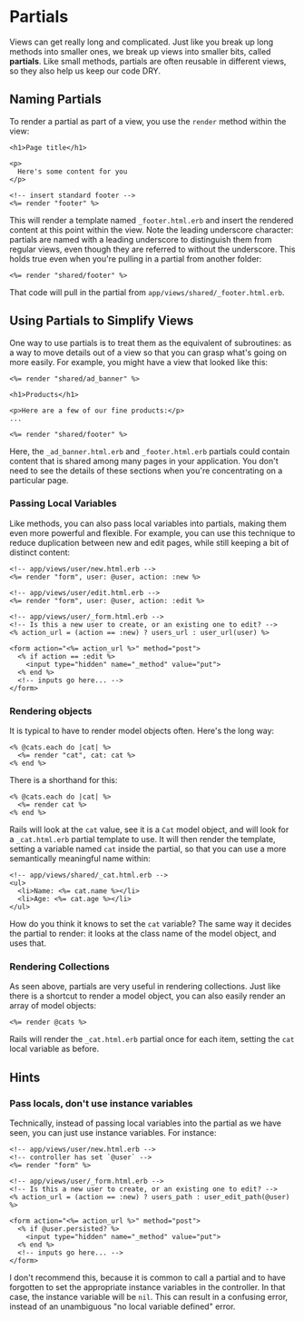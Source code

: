 # Partials

Views can get really long and complicated. Just like you break up long
methods into smaller ones, we break up views into smaller bits, called
**partials**. Like small methods, partials are often reusable in
different views, so they also help us keep our code DRY.

## Naming Partials

To render a partial as part of a view, you use the `render` method
within the view:

```html+erb
<h1>Page title</h1>

<p>
  Here's some content for you
</p>

<!-- insert standard footer -->
<%= render "footer" %>
```

This will render a template named `_footer.html.erb` and insert the
rendered content at this point within the view. Note the leading
underscore character: partials are named with a leading underscore to
distinguish them from regular views, even though they are referred to
without the underscore. This holds true even when you're pulling in a
partial from another folder:

```html+erb
<%= render "shared/footer" %>
```

That code will pull in the partial from
`app/views/shared/_footer.html.erb`.

## Using Partials to Simplify Views

One way to use partials is to treat them as the equivalent of
subroutines: as a way to move details out of a view so that you can
grasp what's going on more easily. For example, you might have a view
that looked like this:

```html+erb
<%= render "shared/ad_banner" %>

<h1>Products</h1>

<p>Here are a few of our fine products:</p>
...

<%= render "shared/footer" %>
```

Here, the `_ad_banner.html.erb` and `_footer.html.erb` partials could
contain content that is shared among many pages in your
application. You don't need to see the details of these sections when
you're concentrating on a particular page.

### Passing Local Variables

Like methods, you can also pass local variables into partials, making
them even more powerful and flexible. For example, you can use this
technique to reduce duplication between new and edit pages, while
still keeping a bit of distinct content:

```html+erb
<!-- app/views/user/new.html.erb -->
<%= render "form", user: @user, action: :new %>

<!-- app/views/user/edit.html.erb -->
<%= render "form", user: @user, action: :edit %>

<!-- app/views/user/_form.html.erb -->
<!-- Is this a new user to create, or an existing one to edit? -->
<% action_url = (action == :new) ? users_url : user_url(user) %>

<form action="<%= action_url %>" method="post">
  <% if action == :edit %>
    <input type="hidden" name="_method" value="put">
  <% end %>
  <!-- inputs go here... -->
</form>
```

### Rendering objects

It is typical to have to render model objects often. Here's the long
way:

```html+erb
<% @cats.each do |cat| %>
  <%= render "cat", cat: cat %>
<% end %>
```

There is a shorthand for this:

```html+erb
<% @cats.each do |cat| %>
  <%= render cat %>
<% end %>
```

Rails will look at the `cat` value, see it is a `Cat` model object,
and will look for a `_cat.html.erb` partial template to use. It will
then render the template, setting a variable named `cat` inside the
partial, so that you can use a more semantically meaningful name
within:

```html+erb
<!-- app/views/shared/_cat.html.erb -->
<ul>
  <li>Name: <%= cat.name %></li>
  <li>Age: <%= cat.age %></li>
</ul>
```

How do you think it knows to set the `cat` variable? The same way it
decides the partial to render: it looks at the class name of the model
object, and uses that.

### Rendering Collections

As seen above, partials are very useful in rendering collections. Just
like there is a shortcut to render a model object, you can also easily
render an array of model objects:

```html+erb
<%= render @cats %>
```

Rails will render the `_cat.html.erb` partial once for each item,
setting the `cat` local variable as before.

## Hints

### Pass locals, don't use instance variables

Technically, instead of passing local variables into the partial as we
have seen, you can just use instance variables. For
instance:

```html+erb
<!-- app/views/user/new.html.erb -->
<!-- controller has set `@user` -->
<%= render "form" %>

<!-- app/views/user/_form.html.erb -->
<!-- Is this a new user to create, or an existing one to edit? -->
<% action_url = (action == :new) ? users_path : user_edit_path(@user) %>

<form action="<%= action_url %>" method="post">
  <% if @user.persisted? %>
    <input type="hidden" name="_method" value="put">
  <% end %>
  <!-- inputs go here... -->
</form>
```

I don't recommend this, because it is common to call a partial and to
have forgotten to set the appropriate instance variables in the
controller. In that case, the instance variable will be `nil`. This
can result in a confusing error, instead of an unambiguous "no local
variable defined" error.
